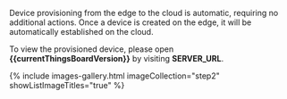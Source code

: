 Device provisioning from the edge to the cloud is automatic, requiring no additional actions. 
Once a device is created on the edge, it will be automatically established on the cloud.

To view the provisioned device, please open **{{currentThingsBoardVersion}}** by visiting **SERVER_URL**. 

{% include images-gallery.html imageCollection="step2" showListImageTitles="true" %}